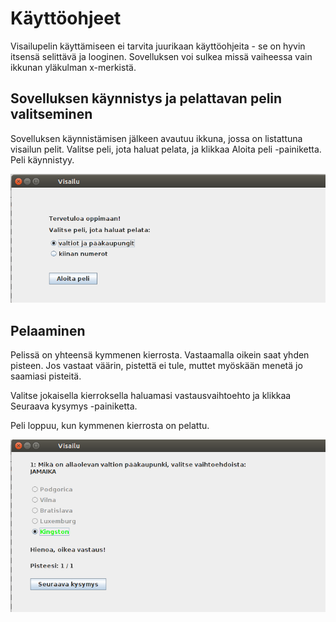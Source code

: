 # Käyttöohjeet

Visailupelin käyttämiseen ei tarvita juurikaan käyttöohjeita - se on hyvin itsensä selittävä ja looginen.
Sovelluksen voi sulkea missä vaiheessa vain ikkunan yläkulman x-merkistä.

## Sovelluksen käynnistys ja pelattavan pelin valitseminen
Sovelluksen käynnistämisen jälkeen avautuu ikkuna, jossa on listattuna visailun pelit. Valitse peli, jota haluat pelata, ja klikkaa Aloita peli -painiketta. Peli käynnistyy.

![pelin_valitseminen_prtScr.png](https://github.com/wirefox/visailu/blob/master/dokumentointi/pelin_valitseminen_prtScr.png)

## Pelaaminen
Pelissä on yhteensä kymmenen kierrosta. Vastaamalla oikein saat yhden pisteen. Jos vastaat väärin, pistettä ei tule, muttet myöskään menetä jo saamiasi pisteitä.

Valitse jokaisella kierroksella haluamasi vastausvaihtoehto ja klikkaa Seuraava kysymys -painiketta.

Peli loppuu, kun kymmenen kierrosta on pelattu.

![pelin_pelaaminen_prtScr.png](https://github.com/wirefox/visailu/blob/master/dokumentointi/pelin_pelaaminen_prtScr.png)
